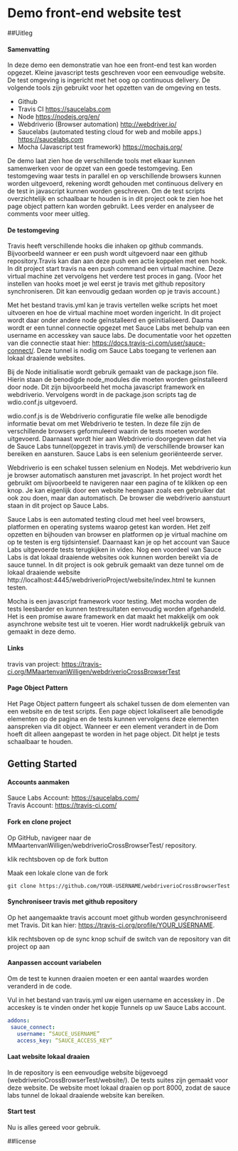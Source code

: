 # Demo front-end website test

##Uitleg

#### Samenvatting

In deze demo een demonstratie van hoe een front-end test kan worden opgezet. Kleine javascript tests geschreven voor een eenvoudige website. De test omgeving is ingericht met het oog op continuous delivery. De volgende tools zijn gebruikt voor het opzetten van de omgeving en tests.

- Github
- Travis CI https://saucelabs.com
- Node	https://nodejs.org/en/
- Webdriverio (Browser automation) http://webdriver.io/
- Saucelabs (automated testing cloud for web and mobile apps.) https://saucelabs.com
- Mocha (Javascript test framework) https://mochajs.org/

De demo laat zien hoe de verschillende tools met elkaar kunnen samenwerken voor de opzet van een goede testomgeving. Een testomgeving waar tests in parallel en op verschillende browsers kunnen worden uitgevoerd, rekening wordt gehouden met continuous delivery en de test in javascript kunnen worden geschreven. Om de test scripts overzichtelijk en schaalbaar te houden is in dit project ook te zien hoe het page object pattern kan worden gebruikt. Lees verder en analyseer de comments voor meer uitleg. 

#### De testomgeving

Travis heeft verschillende hooks die inhaken op github commands. Bijvoorbeeld wanneer er een push wordt uitgevoerd naar een github repository.Travis kan dan aan deze push een actie koppelen met een hook. In dit project start travis na een push command een virtual machine. Deze virtual machine zet vervolgens het verdere test proces in gang. (Voor het instellen van hooks moet je wel eerst je travis met github repository synchroniseren. Dit kan eenvoudig gedaan worden op je travis account.)

Met het bestand travis.yml kan je travis vertellen welke scripts het moet uitvoeren en hoe de virtual machine moet worden ingericht. In dit project wordt daar onder andere node geïnstalleerd en geïnitialiseerd. Daarna wordt er een tunnel connectie opgezet met Sauce Labs met behulp van een username en accesskey van sauce labs. De documentatie voor het opzetten van die connectie staat hier: https://docs.travis-ci.com/user/sauce-connect/. Deze tunnel is nodig om Sauce Labs toegang te verlenen aan lokaal draaiende websites. 

Bij de Node initialisatie wordt gebruik gemaakt van de package.json file. Hierin staan de benodigde node_modules die moeten worden geïnstalleerd door node. Dit zijn bijvoorbeeld het mocha javascript framework en webdriverio. Vervolgens wordt in de package.json scripts tag de wdio.conf.js uitgevoerd.

wdio.conf.js is de Webdriverio configuratie file welke alle benodigde informatie bevat om met Webdriverio te testen. In deze file zijn de verschillende browsers geformuleerd waarin de tests moeten worden uitgevoerd. Daarnaast wordt hier aan Webdriverio doorgegeven dat het via de Sauce Labs tunnel(opgezet in travis.yml) de verschillende browser kan bereiken en aansturen. Sauce Labs is een selenium georiënteerde server. 

Webdriverio is een schakel tussen selenium en Nodejs. Met webdriverio kun je browser automatisch aansturen met javascript. In het project wordt het gebruikt om bijvoorbeeld te navigeren naar een pagina of te klikken op een knop. Je kan eigenlijk door een website heengaan zoals een gebruiker dat ook zou doen, maar dan automatisch. De browser die webdriverio aanstuurt staan in dit project op Sauce Labs.

Sauce Labs is een automated testing cloud met heel veel browsers, platformen en operating systems waarop getest kan worden. Het zelf opzetten en bijhouden van browser en  platformen op je virtual machine om op te testen is erg tijdsintensief. Daarnaast kan je op het account van Sauce Labs uitgevoerde tests terugkijken in video. Nog een voordeel van Sauce Labs is dat lokaal draaiende websites ook kunnen worden bereikt via de sauce tunnel. In dit project is ook gebruik gemaakt van deze tunnel om de lokaal draaiende website http://localhost:4445/webdriverioProject/website/index.html te kunnen testen.

Mocha is een javascript framework voor testing. Met mocha worden de tests leesbarder en kunnen testresultaten eenvoudig worden afgehandeld. Het is een promise aware framework en dat maakt het makkelijk om ook asynchrone website test uit te voeren. Hier wordt nadrukkelijk gebruik van gemaakt in deze demo.

#### Links

travis van project: https://travis-ci.org/MMaartenvanWilligen/webdriverioCrossBrowserTest

#### Page Object Pattern

Het Page Object pattern fungeert als schakel tussen de dom elementen van een website en de test scripts. Een page object lokaliseert alle benodigde elementen op de pagina en de tests kunnen vervolgens deze elementen aanspreken via dit object. Wanneer er een element verandert in de Dom hoeft dit alleen aangepast te worden in het page object. Dit helpt je tests schaalbaar te houden. 

## Getting Started

#### Accounts aanmaken

Sauce Labs Account: https://saucelabs.com/ <br>
Travis Account: https://travis-ci.com/

#### Fork en clone project
Op GitHub, navigeer naar de MMaartenvanWilligen/webdriverioCrossBrowserTest/ repository. <br>

klik rechtsboven op de fork button

Maak een lokale clone van de fork

``` command
git clone https://github.com/YOUR-USERNAME/webdriverioCrossBrowserTest
```

#### Synchroniseer travis met github repository

Op het aangemaakte travis account moet github worden gesynchroniseerd met Travis. Dit kan hier: https://travis-ci.org/profile/YOUR_USERNAME.

klik rechtsboven op de sync knop
schuif de switch van de repository van dit project op aan

#### Aanpassen account variabelen

Om de test te kunnen draaien moeten er een aantal waardes worden veranderd in de code.

Vul in het bestand van travis.yml uw eigen username en accesskey in . De acceskey is te vinden onder het kopje Tunnels op uw Sauce Labs account.

``` yml
addons:
 sauce_connect:
   username: “SAUCE_USERNAME”
   access_key: “SAUCE_ACCESS_KEY”
```
#### Laat website lokaal draaien

In de repository is een eenvoudige website bijgevoegd (webdriverioCrossBrowserTest/website/). De tests suites zijn gemaakt voor deze website. De website moet lokaal draaien op port 8000, zodat de sauce labs tunnel de lokaal draaiende website kan bereiken. 

#### Start test

Nu is alles gereed voor gebruik. 

##license



